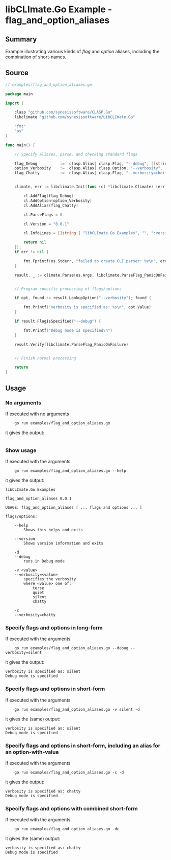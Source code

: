 # libCLImate.Go Example - **flag_and_option_aliases**

## Summary

Example illustrating various kinds of *flag* and *option* aliases, including the combination of short-names.

## Source

```Go
// examples/flag_and_option_aliases.go

package main

import (

	clasp "github.com/synesissoftware/CLASP.Go"
	libclimate "github.com/synesissoftware/LibCLImate.Go"

	"fmt"
	"os"
)

func main() {

	// Specify aliases, parse, and checking standard flags

	flag_Debug			:=	clasp.Alias{ clasp.Flag, "--debug", []string{ "-d" }, "runs in Debug mode", nil, 0, nil }
	option_Verbosity	:=	clasp.Alias{ clasp.Option, "--verbosity", []string{ "-v" }, "specifies the verbosity", []string{ "terse", "quiet", "silent", "chatty" }, 0, nil }
	flag_Chatty			:=	clasp.Alias{ clasp.Flag, "--verbosity=chatty", []string{ "-c" }, "", nil, 0, nil }


	climate, err := libclimate.Init(func (cl *libclimate.Climate) (err error) {

		cl.AddFlag(flag_Debug)
		cl.AddOption(option_Verbosity)
		cl.AddAlias(flag_Chatty)

		cl.ParseFlags = 0

		cl.Version = "0.0.1"

		cl.InfoLines = []string { "libCLImate.Go Examples", "", ":version:", "" }

		return nil
	});
	if err != nil {

		fmt.Fprintf(os.Stderr, "failed to create CLI parser: %v\n", err)
	}

	result, _ := climate.Parse(os.Args, libclimate.ParseFlag_PanicOnFailure)


	// Program-specific processing of flags/options

	if opt, found := result.LookupOption("--verbosity"); found {

		fmt.Printf("verbosity is specified as: %s\n", opt.Value)
	}

	if result.FlagIsSpecified("--debug") {

		fmt.Printf("Debug mode is specified\n")
	}

	result.Verify(libclimate.ParseFlag_PanicOnFailure)


	// Finish normal processing

	return
}
```

## Usage

### No arguments

If executed with no arguments

```
    go run examples/flag_and_option_aliases.go
```

it gives the output:

```
```

### Show usage

If executed with the arguments

```
    go run examples/flag_and_option_aliases.go --help
```

it gives the output:

```
libCLImate.Go Examples

flag_and_option_aliases 0.0.1

USAGE: flag_and_option_aliases [ ... flags and options ... ]

flags/options:

	--help
		Shows this helps and exits

	--version
		Shows version information and exits

	-d
	--debug
		runs in Debug mode

	-v <value>
	--verbosity=<value>
		specifies the verbosity
		where <value> one of:
			terse
			quiet
			silent
			chatty

	-c
	--verbosity=chatty
```

### Specify flags and options in long-form

If executed with the arguments

```
    go run examples/flag_and_option_aliases.go --debug --verbosity=silent
```

it gives the output:

```
verbosity is specified as: silent
Debug mode is specified
```

### Specify flags and options in short-form

If executed with the arguments

```
    go run examples/flag_and_option_aliases.go -v silent -d
```

it gives the (same) output:

```
verbosity is specified as: silent
Debug mode is specified
```

### Specify flags and options in short-form, including an alias for an option-with-value

If executed with the arguments

```
    go run examples/flag_and_option_aliases.go -c -d
```

it gives the output:

```
verbosity is specified as: chatty
Debug mode is specified
```

### Specify flags and options with combined short-form

If executed with the arguments

```
    go run examples/flag_and_option_aliases.go -dc
```

it gives the (same) output:

```
verbosity is specified as: chatty
Debug mode is specified
```
